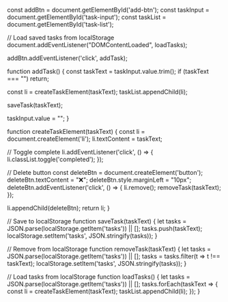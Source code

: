 const addBtn = document.getElementById('add-btn');
const taskInput = document.getElementById('task-input');
const taskList = document.getElementById('task-list');

// Load saved tasks from localStorage
document.addEventListener("DOMContentLoaded", loadTasks);

addBtn.addEventListener('click', addTask);

function addTask() {
  const taskText = taskInput.value.trim();
  if (taskText === "") return;

  const li = createTaskElement(taskText);
  taskList.appendChild(li);

  saveTask(taskText);

  taskInput.value = "";
}

function createTaskElement(taskText) {
  const li = document.createElement('li');
  li.textContent = taskText;

  // Toggle complete
  li.addEventListener('click', () => {
    li.classList.toggle('completed');
  });

  // Delete button
  const deleteBtn = document.createElement('button');
  deleteBtn.textContent = "❌";
  deleteBtn.style.marginLeft = "10px";
  deleteBtn.addEventListener('click', () => {
    li.remove();
    removeTask(taskText);
  });

  li.appendChild(deleteBtn);
  return li;
}

// Save to localStorage
function saveTask(taskText) {
  let tasks = JSON.parse(localStorage.getItem('tasks')) || [];
  tasks.push(taskText);
  localStorage.setItem('tasks', JSON.stringify(tasks));
}

// Remove from localStorage
function removeTask(taskText) {
  let tasks = JSON.parse(localStorage.getItem('tasks')) || [];
  tasks = tasks.filter(t => t !== taskText);
  localStorage.setItem('tasks', JSON.stringify(tasks));
}

// Load tasks from localStorage
function loadTasks() {
  let tasks = JSON.parse(localStorage.getItem('tasks')) || [];
  tasks.forEach(taskText => {
    const li = createTaskElement(taskText);
    taskList.appendChild(li);
  });
}
